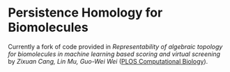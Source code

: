 # Persistence Homology for Biomolecules

Currently a fork of code provided in *Representability of algebraic topology for biomolecules in machine learning based scoring and virtual screening* by *Zixuan Cang, Lin Mu, Guo-Wei Wei* ([PLOS Computational Biology](https://journals.plos.org/ploscompbiol/article?id=10.1371/journal.pcbi.1005929)).
